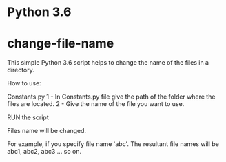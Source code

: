 # Python 3.6
# change-file-name 

This simple Python 3.6 script helps to change the name of the files in a directory.

How to use:

Constants.py 1 - In Constants.py file give the path of the folder where the files are located. 2 - Give the name of the file you want to use.

RUN the script

Files name will be changed.

For example, if you specify file name 'abc'. The resultant file names will be abc1, abc2, abc3 ... so on.
